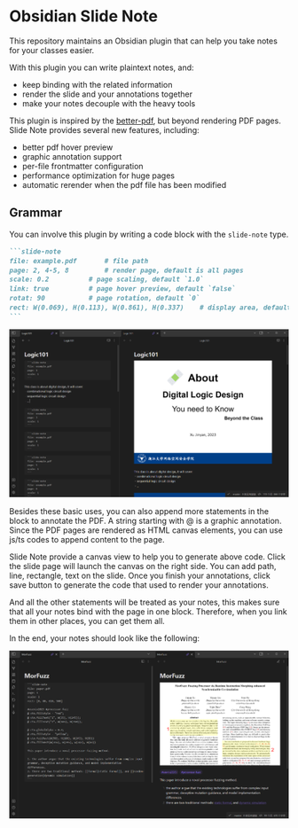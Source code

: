 # Obsidian Slide Note

This repository maintains an Obsidian plugin that can help you take notes for your classes easier.

With this plugin you can write plaintext notes, and:

- keep binding with the related information
- render the slide and your annotations together
- make your notes decouple with the heavy tools

This plugin is inspired by the [better-pdf](https://github.com/MSzturc/obsidian-better-pdf-plugin), but beyond rendering PDF pages.
Slide Note provides several new features, including:

- better pdf hover preview
- graphic annotation support
- per-file frontmatter configuration
- performance optimization for huge pages
- automatic rerender when the pdf file has been modified

## Grammar

You can involve this plugin by writing a code block with the `slide-note` type.

`````markdown
```slide-note
file: example.pdf		# file path 
page: 2, 4-5, 8			# render page, default is all pages
scale: 0.2			# page scaling, default `1.0`
link: true			# page hover preview, default `false`
rotat: 90			# page rotation, default `0`
rect: W(0.069), H(0.113), W(0.861), H(0.337)	# display area, default is full page
```
`````

![basic usage](doc/basic.png)

Besides these basic uses, you can also append more statements in the block to annotate the PDF.
A string starting with @ is a graphic annotation.
Since the PDF pages are rendered as HTML canvas elements, you can use js/ts codes to append content to the page.

Slide Note provide a canvas view to help you to generate above code.
Click the slide page will launch the canvas on the right side.
You can add path, line, rectangle, text on the slide.
Once you finish your annotations, click save button to generate the code that used to render your annotations.

And all the other statements will be treated as your notes, this makes sure that all your notes bind with the page in one block.
Therefore, when you link them in other places, you can get them all.

In the end, your notes should look like the following:

![advance usage](doc/advance.png)

